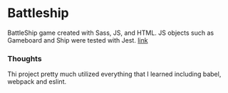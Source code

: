 # Battleship
BattleShip game created with Sass, JS, and HTML. JS objects such as Gameboard and Ship were tested with Jest. 
[link](https://spookyflame10.github.io/Battleship/)
### Thoughts
Thi project pretty much utilized everything that I learned including babel, webpack and eslint. 